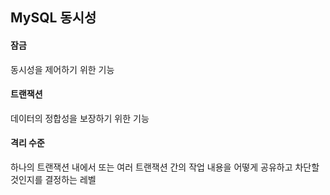 ## MySQL 동시성

#### 잠금

동시성을 제어하기 위한 기능

#### 트랜잭션

데이터의 정합성을 보장하기 위한 기능

#### 격리 수준

하나의 트랜잭션 내에서 또는 여러 트랜잭션 간의 작업 내용을 어떻게 공유하고 차단할 것인지를 결정하는 레벨

